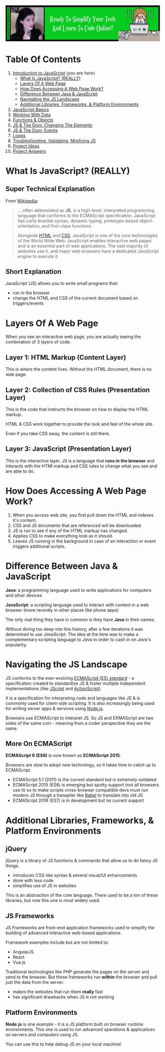 <a href='https://www.learntocodeonline.com/'><img src="https://github.com/ProsperousHeart/TrainingUsingJupyter/blob/master/IMGs/learn-to-code-online.png?raw=true"></img></a>

# Table Of Contents

1. [Introduction to JavaScript](01_Intro_to_JS.MD) (_you are here_)
    - [What Is JavaScript? (REALLY)](#what-is-javascript-really)
    - [Layers Of A Web Page](#layers-of-a-web-page)
    - [How Does Accessing A Web Page Work?](#how-does-accessing-a-web-page-work)
    - [Difference Between Java & JavaScript](#difference-between-java--javascript)
    - [Navigating the JS Landscape](#navigating-the-js-landscape)
    - [Additional Libraries, Frameworks, & Platform Environments](#additional-libraries-frameworks--platform-environments)
2. [JavaScript Basics](02_JS_Basics.MD)
3. [Working With Data](03_Working_With_Data.MD)
4. [Functions & Objects](04_Functions_Objects.MD)
5. [JS & The Dom:  Changing The Elements](05_JS_Dom_ChangingElements.MD)
6. [JS & The Dom:  Events](06_JS_Dom_Events.MD)
7. [Loops](07_JS_Loops.MD)
8. [Troubleshooting, Validating, Minifying JS](08_JS_TVM.MD)
9. [Project Ideas](99_Project_Ideas.MD)
10. [Project Answers](99_Project_Ideas_ANSWERS.MD)

# What Is JavaScript? (REALLY)

## Super Technical Explanation

From [Wikipedia](https://en.wikipedia.org/wiki/JavaScript):
> ... often abbreviated as **JS**, is a high-level, interpreted programming language that conforms to the ECMAScript specification. JavaScript has curly-bracket syntax, dynamic typing, prototype-based object-orientation, and first-class functions.

>   Alongside [HTML](https://en.wikipedia.org/wiki/HTML) and [CSS](https://en.wikipedia.org/wiki/CSS), JavaScript is one of the core technologies of the World Wide Web. JavaScript enables interactive web pages and is an essential part of web applications. The vast majority of websites use it, and major web browsers have a dedicated JavaScript engine to execute it.

## Short Explanation

JavaScript (JS) allows you to write small programs that:
- run in the browser
- change the HTML and CSS of the current document based on triggers/events

# Layers Of A Web Page

When you see an interactive web page, you are actually seeing the combination of 3 layers of code.

## Layer 1:  HTML Markup (Content Layer)

This is where the content lives. Without the HTML document, there is no web page.

## Layer 2:  Collection of CSS Rules (Presentation Layer)

This is the code that instructs the browser on how to display the HTML markup.

HTML & CSS work together to provide the look and feel of the whole site.

Even if you take CSS away, the content is still there.

## Layer 3:  JavaScript (Presentation Layer)

This is the interactive layer. JS is a language that **runs in the browser** and interacts with the HTMl markup and CSS rules to change what you see and are able to do.

# How Does Accessing A Web Page Work?

1. When you access web site, you first pull down the HTML and indexes it's content.
2. CSS and JS documents that are referenced will be downloaded.
3. JS is run to see if any of the HTML markup has changed.
4. Applies CSS to make everything look as it should.
5. Leaves JS running in the background in case of an interaction or event triggers additional scripts.

# Difference Between Java & JavaScript

**Java**:  a programming language used to write applications for computers and other devices

**JavaScript**:  a scripting language used to interact with content in a web browser (more recently in other places like phone apps)

The only real thing they have in common is they have **Java** in their names.

Without diving too deep into this history, after a few iterations it was determined to use _JavaScript_. The idea at the time was to make a complementary scripting language to _Java_ in order to cash in on _Java_'s popularity.

# Navigating the JS Landscape

JS conforms to the ever-evolving [ECMAScript (ES) standard](https://en.wikipedia.org/wiki/ECMAScript) - a specification created to standardize JS & foster multiple independent implementations (like [JScript](https://en.wikipedia.org/wiki/JScript) and [ActionScript](https://en.wikipedia.org/wiki/ActionScript)).

It is a specification for interpreting code and languages like JS & is commonly used for client-side scripting. It is also increasingly being used for writing server apps & services using [Node.js](https://en.wikipedia.org/wiki/Node.js).

Browsers use ECMAScript to interpret JS. So JS and EXMAScript are two sides of the same coin - meaning from a coder perspective they are the same.

## More On ECMAScript

**ECMAScript 6 (ES6)** is now known as **ECMAScript 2015**.

Browsers are slow to adopt new technology, so it takes time to catch up to ECMAScript.
- ECMAScript 5.1 (2011) is the current standard but is extremely outdated
- ECMAScript 2015 (ES6) is emerging but spotty support (not all browsers use it) so to make scripts cross-browser compatible devs must run modern JS through a transpiler like [Babel](https://babeljs.io/) to translate into old JS
- ECMAScript 2016 (ES7) is in development but no current support 

# Additional Libraries, Frameworks, & Platform Environments

## jQuery

jQuery is a library of JS functions & commands that allow us to do fancy JS things.
- introduces CSS-like syntax & several visual/UI enhancements
- done with less code
- simplifies use of JS in websites

This is an abstraction of the core language. There used to be a ton of these libraries, but now this one is most widely used.

## JS Frameworks

JS Frameworks are front-end application frameworks used to simplify the building of advanced interactive web-based applications. 

Framework examples include but are not limited to:
- AngularJS
- React
- Vue.js

Traditional technologies like PHP generate the pages on the server and send to the browser. But these frameworks run **within** the browser and pull just the data from the server.
- makes the websites that run them **really** fast
- has significant drawbacks when JS is not working

## Platform Environments

**Node.js** is one example - it is a JS platform built on browser runtime environments. This one is used to run advanced operations & applicatiosn on servers and computers using JS.

You can use this to help debug JS on your local machine!